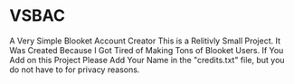 # VSBAC
A Very Simple Blooket Account Creator
This is a Relitivly Small Project.
It Was Created Because I Got Tired of Making Tons of Blooket Users. 
If You Add on this Project Please Add Your Name in the "credits.txt" file, but you do not have to for privacy reasons.
